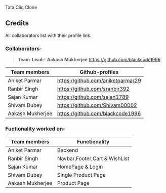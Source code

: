 Tata Cliq Clone


## Credits
All collaborators list with their profile link.


### Collaborators-
>**Team-Lead:- Aakash Mukherjee** <https://github.com/blackcode1996>

| Team members | Github-profiles |
| ------ | ------ |
| Aniket Parmar | <https://github.com/aniketparmar29> | Backend |
| Ranbir Singh | <https://github.com/sranbir392> | Navbar,Footer,Cart & WishList |
| Sajan Kumar |  <https://github.com/sajan1789> | HomePage & Login |
| Shivam Dubey |  <https://github.com/Shivam00002> |  |
| Aakash Mukherjee | <https://github.com/blackcode1996> | Product Page & single Product Page |


### Fuctionality worked on-

| Team members | Functionality |
| ------ | ------ |
| Aniket Parmar | Backend |
| Ranbir Singh | Navbar,Footer,Cart & WishList |
| Sajan Kumar | HomePage & Login |
| Shivam Dubey | Single Product Page |
| Aakash Mukherjee | Product Page |
